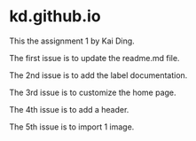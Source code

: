 # kd.github.io

<p> This the assignment 1 by Kai Ding. </p>
<p> The first issue is to update the readme.md file.</p>
<p> The 2nd issue is to add the label documentation. </p>
<p> The 3rd issue is to customize the home page.</p>
<p> The 4th issue is to add a header.</p>
<p> The 5th issue is to import 1 image. </p>
